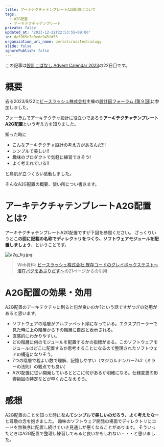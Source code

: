 ```yaml
---
title: アーキテクチャテンプレートA2G配置について
tags:
  - A2G配置
  - アーキテクチャテンプレート
private: false
updated_at: '2023-12-22T22:53:55+09:00'
id: da5965c7e0ede945fd53
organization_url_name: persolcrosstechnology
slide: false
ignorePublish: false
---
```

この記事は[設計こばなし Advent Calendar 2023](https://qiita.com/advent-calendar/2023/software_design_talk)の22日目です。

# 概要
去る2023/9/22に[ビースラッシュ株式会社](https://www.bslash.co.jp/)主催の[設計図フォーラム [第９回]](https://www.bslash.co.jp/Seminar/seminar_cstm/9thdesignforum/)に参加しました。

フォーラムでアーキテクチャ設計に役立つであろう**アーキテクチャテンプレートA2G配置**という考え方を知りました。

知った時に

* こんなアーキテクチャ設計の考え方があるんだ!!!
* シンプルで美しい!!
* 趣味のプロダクトで気軽に練習できそう!
* よく考えれている!!

と鳥肌が立つくらい感動しました。

そんなA2G配置の概要、使い所につい書きます。

# アーキテクチャテンプレートA2G配置とは?
アーキテクチャテンプレートA2G配置ですが下図を参照ください。
ざっくりいうと**この図に記載の名称でディレクトリをつくり、ソフトウェアモジュールを配置しましょう**、ということです。

![a2g_fig.jpg](https://qiita-image-store.s3.ap-northeast-1.amazonaws.com/0/171866/7dad8ab4-2353-b54c-73ef-4a195a6ed24a.jpeg)

> Web資料: [ビースラッシュ株式会社 既存コードのグレイボックステスト～潜在バグをあぶりだす～](https://www.bslash.co.jp/AtScope/wp-content/uploads/2023/11/bslashGrayboxTest.pdf)の21ページからの引用

# A2G配置の効果・効用
A2G配置のアーキテクチャに則ると何が良いのか?という話ですがつぎの効用があると思います。

* ソフトウェアの階層がアルファベット順になっている。エクスプローラーで見た時に上の階層から下の階層に自然と表示される。
* 直感的にわかりやすい。
* どの階層に何のモジュールを配置するかの指標がある。このソフトウェアモジュールはどこに配置するか思考することになるので整理されたソフトウェアの構造になりそう。
* 7つの階層で程よい数で理解、記憶しやすい（マジカルナンバー7±2（ミラーの法則）の観点でも良い）
* A2G配置に従い開発しているとどこに何があるか明確になる。仕様変更の影響範囲の特定などが早くおこなえそう。

# 感想
A2G配置のことを知った時に**なんてシンプルで美しいのだろう、よく考えたなー**と尊敬の念を抱きました。
趣味のソフトウェア開発の場面でディレクトリにコードを無秩序に配置し続けていき見通しが悪くなることがあります。
そういったときはA2G配置で整理し練習してみると良いかもしれない・・・と思いました。
